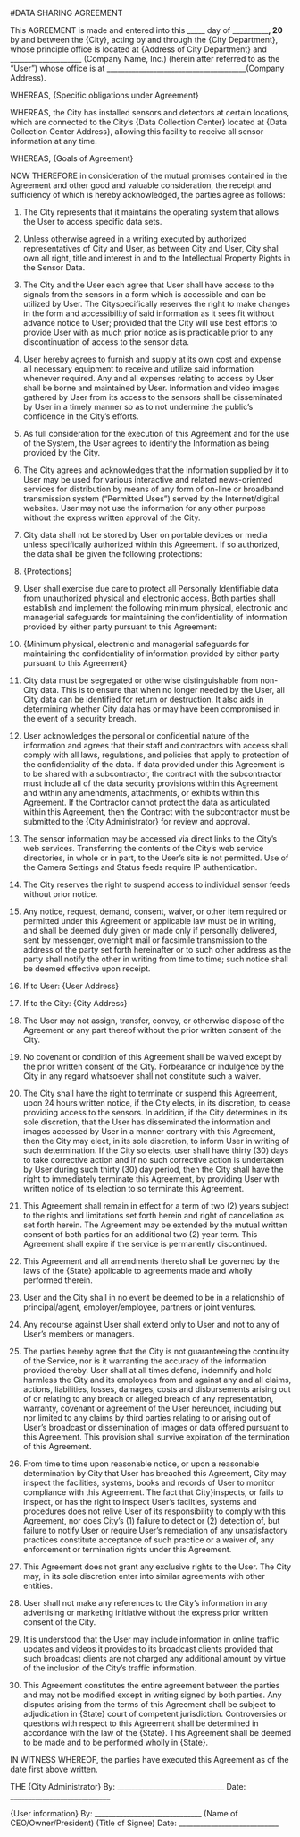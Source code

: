 #DATA SHARING AGREEMENT 

This AGREEMENT is made and entered into this _____ day of ____________, 20__ by and between the {City}, acting by and through the {City Department}, whose principle office is located at {Address of City Department} and ____________________ (Company Name, Inc.) (herein after referred to as the “User”) whose office is at _______________________________________(Company Address). 

WHEREAS, {Specific obligations under Agreement} 

WHEREAS, the City has installed sensors and detectors at certain locations, which are connected to the City’s {Data Collection Center} located at {Data Collection Center Address}, allowing this facility to receive all sensor information at any time. 

WHEREAS, {Goals of Agreement} 

NOW THEREFORE in consideration of the mutual promises contained in the Agreement and other good and valuable consideration, the receipt and sufficiency of which is hereby acknowledged, the parties agree as follows:

1.	The City represents that it maintains the operating system that allows the User to access specific data sets. 

2.	Unless otherwise agreed in a writing executed by authorized representatives of City and User, as between City and User, City shall own all right, title and interest in and to the Intellectual Property Rights in the Sensor Data.

3.	The City and the User each agree that User shall have access to the signals from the sensors in a form which is accessible and can be utilized by User. The Cityspecifically reserves the right to make changes in the form and accessibility of said information as it sees fit without advance notice to User; provided that the City will use best efforts to provide User with as much prior notice as is practicable prior to any discontinuation of access to the sensor data. 

4.	User hereby agrees to furnish and supply at its own cost and expense all necessary equipment to receive and utilize said information whenever required. Any and all expenses relating to access by User shall be borne and maintained by User. Information and video images gathered by User from its access to the sensors shall be disseminated by User in a timely manner so as to not undermine the public’s confidence in the City’s efforts. 

5.	As full consideration for the execution of this Agreement and for the use of the System, the User agrees to identify the Information as being provided by the City.

6.	The City agrees and acknowledges that the information supplied by it to User may be used for various interactive and related news-oriented services for distribution by means of any form of on-line or broadband transmission system (“Permitted Uses”) served by the Internet/digital websites. User may not use the information for any other purpose without the express written approval of the City. 

7.	City data shall not be stored by User on portable devices or media unless specifically authorized within this Agreement. If so authorized, the data shall be given the following protections:
   1.	{Protections}

8.	User shall exercise due care to protect all Personally Identifiable data from unauthorized physical and electronic access. Both parties shall establish and implement the following minimum physical, electronic and managerial safeguards for maintaining the confidentiality of information provided by either party pursuant to this Agreement:
   1.	{Minimum physical, electronic and managerial safeguards for maintaining the confidentiality of information provided by either party pursuant to this Agreement}

9.	City data must be segregated or otherwise distinguishable from non-City data. This is to ensure that when no longer needed by the User, all City data can be identified for return or destruction. It also aids in determining whether City data has or may have been compromised in the event of a security breach.

10.	User acknowledges the personal or confidential nature of the information and agrees that their staff and contractors with access shall comply with all laws, regulations, and policies that apply to protection of the confidentiality of the data. If data provided under this Agreement is to be shared with a subcontractor, the contract with the subcontractor must include all of the data security provisions within this Agreement and within any amendments, attachments, or exhibits within this Agreement. If the Contractor cannot protect the data as articulated within this Agreement, then the Contract with the subcontractor must be submitted to the {City Administrator} for review and approval.

11.	The sensor information may be accessed via direct links to the City’s web services. Transferring the contents of the City’s web service directories, in whole or in part, to the User’s site is not permitted. Use of the Camera Settings and Status feeds require IP authentication. 

12.	The City reserves the right to suspend access to individual sensor feeds without prior notice. 

13.	Any notice, request, demand, consent, waiver, or other item required or permitted under this Agreement or applicable law must be in writing, and shall be deemed duly given or made only if personally delivered, sent by messenger, overnight mail or facsimile transmission to the address of the party set forth hereinafter or to such other address as the party shall notify the other in writing from time to time; such notice shall be deemed effective upon receipt. 

   1. If to User: {User Address}

   2. If to the City: {City Address}

14.	The User may not assign, transfer, convey, or otherwise dispose of the Agreement or any part thereof without the prior written consent of the City. 

15.	No covenant or condition of this Agreement shall be waived except by the prior written consent of the City. Forbearance or indulgence by the City in any regard whatsoever shall not constitute such a waiver. 

16.	The City shall have the right to terminate or suspend this Agreement, upon 24 hours written notice, if the City elects, in its discretion, to cease providing access to the sensors. In addition, if the City determines in its sole discretion, that the User has disseminated the information and images accessed by User in a manner contrary with this Agreement, then the City may elect, in its sole discretion, to inform User in writing of such determination. If the City so elects, user shall have thirty (30) days to take corrective action and if no such corrective action is undertaken by User during such thirty (30) day period, then the City shall have the right to immediately terminate this Agreement, by providing User with written notice of its election to so terminate this Agreement. 

17.	This Agreement shall remain in effect for a term of two (2) years subject to the rights and limitations set forth herein and right of cancellation as set forth herein. The Agreement may be extended by the mutual written consent of both parties for an additional two (2) year term. This Agreement shall expire if the service is permanently discontinued. 

18.	This Agreement and all amendments thereto shall be governed by the laws of the {State} applicable to agreements made and wholly performed therein. 

19.	User and the City shall in no event be deemed to be in a relationship of principal/agent, employer/employee, partners or joint ventures. 

20.	Any recourse against User shall extend only to User and not to any of User’s members or managers. 

21.	The parties hereby agree that the City is not guaranteeing the continuity of the Service, nor is it warranting the accuracy of the information provided thereby. User shall at all times defend, indemnify and hold harmless the City and its employees from and against any and all claims, actions, liabilities, losses, damages, costs and disbursements arising out of or relating to any breach or alleged breach of any representation, warranty, covenant or agreement of the User hereunder, including but nor limited to any claims by third parties relating to or arising out of User’s broadcast or dissemination of images or data offered pursuant to this Agreement. This provision shall survive expiration of the termination of this Agreement. 

22.	From time to time upon reasonable notice, or upon a reasonable determination by City that User has breached this Agreement, City may inspect the facilities, systems, books and records of User to monitor compliance with this Agreement. The fact that City}inspects, or fails to inspect, or has the right to inspect User’s facilties, systems and procedures does not relive User of its responsibility to comply with this Agreement, nor does City’s (1) failure to detect or (2) detection of, but failure to notify User or require User’s remediation of any unsatisfactory practices constitute acceptance of such practice or a waiver of, any enforcement or termination rights under this Agreement. 

23.	This Agreement does not grant any exclusive rights to the User. The City may, in its sole discretion enter into similar agreements with other entities. 

24.	User shall not make any references to the City’s information in any advertising or marketing initiative without the express prior written consent of the City. 

25.	It is understood that the User may include information in online traffic updates and videos it provides to its broadcast clients provided that such broadcast clients are not charged any additional amount by virtue of the inclusion of the City’s traffic information. 

26.	This Agreement constitutes the entire agreement between the parties and may not be modified except in writing signed by both parties. Any disputes arising from the terms of this Agreement shall be subject to adjudication in {State} court of competent jurisdiction. Controversies or questions with respect to this Agreement shall be determined in accordance with the law of the {State}. This Agreement shall be deemed to be made and to be performed wholly in {State}. 

IN WITNESS WHEREOF, the parties have executed this Agreement as of the date first above written. 

THE {City Administrator}
By: ______________________________ 
Date: ____________________________ 

{User information}
By: ______________________________ 
(Name of CEO/Owner/President) 
(Title of Signee) 
Date: ____________________________ 
